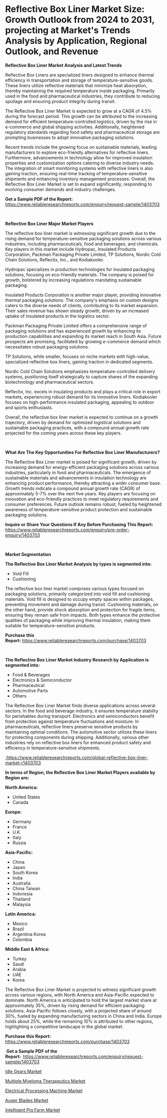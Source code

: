 <p><h1>Reflective Box Liner Market Size: Growth Outlook from 2024 to 2031, projecting at Market's Trends Analysis by Application, Regional Outlook, and Revenue</h1></p><p><strong>Reflective Box Liner Market Analysis and Latest Trends</strong></p>
<p><p>Reflective Box Liners are specialized liners designed to enhance thermal efficiency in transportation and storage of temperature-sensitive goods. These liners utilize reflective materials that minimize heat absorption, thereby maintaining the required temperature inside packaging. Primarily used in the food and pharmaceutical industries, they contribute to reducing spoilage and ensuring product integrity during transit.</p><p>The Reflective Box Liner Market is expected to grow at a CAGR of 4.5% during the forecast period. This growth can be attributed to the increasing demand for efficient temperature-controlled logistics, driven by the rise in e-commerce and global shipping activities. Additionally, heightened regulatory standards regarding food safety and pharmaceutical storage are prompting businesses to adopt innovative packaging solutions. </p><p>Recent trends include the growing focus on sustainable materials, leading manufacturers to explore eco-friendly alternatives for reflective liners. Furthermore, advancements in technology allow for improved insulation properties and customization options catering to diverse industry needs. The integration of smart monitoring systems with reflective liners is also gaining traction, ensuring real-time tracking of temperature-sensitive shipments and enhancing inventory management processes. Overall, the Reflective Box Liner Market is set to expand significantly, responding to evolving consumer demands and industry challenges.</p></p>
<p><strong>Get a Sample PDF of the Report:&nbsp;</strong> <a href="https://www.reliableresearchreports.com/enquiry/request-sample/1403703?utm_campaign=28&utm_medium=2&utm_source=Github&utm_content=ia&utm_term=23102024&utm_id=reflective-box-liner">https://www.reliableresearchreports.com/enquiry/request-sample/1403703</a></p>
<p>&nbsp;</p>
<p><strong>Reflective Box Liner Major Market Players</strong></p>
<p><p>The reflective box liner market is witnessing significant growth due to the rising demand for temperature-sensitive packaging solutions across various industries, including pharmaceuticals, food and beverages, and chemicals. Key players in this market include Hydropac, Insulated Products Corporation, Packman Packaging Private Limited, TP Solutions, Nordic Cold Chain Solutions, Reflectix, Inc., and Kodiakooler.</p><p>Hydropac specializes in production technologies for insulated packaging solutions, focusing on eco-friendly materials. The company is poised for growth, bolstered by increasing regulations mandating sustainable packaging.</p><p>Insulated Products Corporation is another major player, providing innovative thermal packaging solutions. The company's emphasis on custom designs caters to the diverse needs of clients, contributing to its market expansion. Their sales revenue has shown steady growth, driven by an increased uptake of insulated products in the logistics sector.</p><p>Packman Packaging Private Limited offers a comprehensive range of packaging solutions and has experienced growth by enhancing its production capabilities and expanding its market reach in South Asia. Future prospects are promising, facilitated by growing e-commerce demand which necessitates robust packaging solutions.</p><p>TP Solutions, while smaller, focuses on niche markets with high-value, specialized reflective box liners, gaining traction in dedicated segments.</p><p>Nordic Cold Chain Solutions emphasizes temperature-controlled delivery systems, positioning itself strategically to capture shares of the expanding biotechnology and pharmaceutical sectors.</p><p>Reflectix, Inc. excels in insulating products and plays a critical role in export markets, experiencing robust demand for its innovative liners. Kodiakooler focuses on high-performance insulated packaging, appealing to outdoor and sports enthusiasts.</p><p>Overall, the reflective box liner market is expected to continue on a growth trajectory, driven by demand for optimized logistical solutions and sustainable packaging practices, with a compound annual growth rate projected for the coming years across these key players.</p></p>
<p>&nbsp;</p>
<p><strong>What Are The Key Opportunities For Reflective Box Liner Manufacturers?</strong></p>
<p><p>The Reflective Box Liner market is poised for significant growth, driven by increasing demand for energy-efficient packaging solutions across various industries, particularly in food and pharmaceuticals. The emergence of sustainable materials and advancements in insulation technology are enhancing product performance, thereby attracting a wider consumer base. Growth trends indicate a compound annual growth rate (CAGR) of approximately 5-7% over the next five years. Key players are focusing on innovation and eco-friendly practices to meet regulatory requirements and consumer preferences. Future outlook remains robust, fueled by heightened awareness of temperature-sensitive product protection and sustainable packaging solutions.</p></p>
<p><strong>Inquire or Share Your Questions If Any Before Purchasing This Report:</strong> <a href="https://www.reliableresearchreports.com/enquiry/pre-order-enquiry/1403703?utm_campaign=28&utm_medium=2&utm_source=Github&utm_content=ia&utm_term=23102024&utm_id=reflective-box-liner">https://www.reliableresearchreports.com/enquiry/pre-order-enquiry/1403703</a></p>
<p>&nbsp;</p>
<p><strong>Market Segmentation</strong></p>
<p><strong>The Reflective Box Liner Market Analysis by types is segmented into:</strong></p>
<p><ul><li>Void Fill</li><li>Cushioning</li></ul></p>
<p><p>The reflective box liner market comprises various types focused on packaging solutions, primarily categorized into void fill and cushioning materials. Void fill is designed to occupy empty spaces within packages, preventing movement and damage during transit. Cushioning materials, on the other hand, provide shock absorption and protection for fragile items, ensuring they remain safe from impacts. Both types enhance the protective qualities of packaging while improving thermal insulation, making them suitable for temperature-sensitive products.</p></p>
<p><strong>Purchase this Report:&nbsp;</strong><a href="https://www.reliableresearchreports.com/purchase/1403703?utm_campaign=28&utm_medium=2&utm_source=Github&utm_content=ia&utm_term=23102024&utm_id=reflective-box-liner">https://www.reliableresearchreports.com/purchase/1403703</a></p>
<p>&nbsp;</p>
<p><strong>The Reflective Box Liner Market Industry Research by Application is segmented into:</strong></p>
<p><ul><li>Food & Beverages</li><li>Electronics & Semiconductor</li><li>Pharmaceutical</li><li>Automotive Parts</li><li>Others</li></ul></p>
<p><p>The Reflective Box Liner Market finds diverse applications across several sectors. In the food and beverage industry, it ensures temperature stability for perishables during transport. Electronics and semiconductors benefit from protection against temperature fluctuations and moisture. In pharmaceuticals, reflective liners preserve sensitive products by maintaining optimal conditions. The automotive sector utilizes these liners for protecting components during shipping. Additionally, various other industries rely on reflective box liners for enhanced product safety and efficiency in temperature-sensitive shipments.</p></p>
<p><a href="https://www.reliableresearchreports.com/global-reflective-box-liner-market-r1403703?utm_campaign=28&utm_medium=2&utm_source=Github&utm_content=ia&utm_term=23102024&utm_id=reflective-box-liner">&nbsp;https://www.reliableresearchreports.com/global-reflective-box-liner-market-r1403703</a></p>
<p><strong>In terms of Region, the Reflective Box Liner Market Players available by Region are:</strong></p>
<p>
    <p> <strong> North America: </strong>
        <ul>
            <li>United States</li>
            <li>Canada</li>
        </ul>
        </p> 
    <p> <strong> Europe: </strong>
        <ul>
            <li>Germany</li>
            <li>France</li>
            <li>U.K.</li>
            <li>Italy</li>
            <li>Russia</li>
        </ul>
        </p> 
    <p> <strong> Asia-Pacific: </strong>
        <ul>
            <li>China</li>
            <li>Japan</li>
            <li>South Korea</li>
            <li>India</li>
            <li>Australia</li>
            <li>China Taiwan</li>
            <li>Indonesia</li>
            <li>Thailand</li>
            <li>Malaysia</li>
        </ul>
        </p> 
    <p> <strong> Latin America: </strong>
        <ul>
            <li>Mexico</li>
            <li>Brazil</li>
            <li>Argentina Korea</li>
            <li>Colombia</li>
        </ul>
        </p> 
    <p> <strong> Middle East & Africa: </strong>
        <ul>
            <li>Turkey</li>
            <li>Saudi</li>
            <li>Arabia</li>
            <li>UAE</li>
            <li>Korea</li>
        </ul>
    </p>
    </p>
<p><p>The Reflective Box Liner Market is projected to witness significant growth across various regions, with North America and Asia-Pacific expected to dominate. North America is anticipated to hold the largest market share at approximately 35%, driven by rising demand for efficient packaging solutions. Asia-Pacific follows closely, with a projected share of around 30%, fueled by expanding manufacturing sectors in China and India. Europe holds about 25%, while the remaining 10% is attributed to other regions, highlighting a competitive landscape in the global market.</p></p>
<p><strong>Purchase this Report: </strong><a href="https://www.reliableresearchreports.com/purchase/1403703?utm_campaign=28&utm_medium=2&utm_source=Github&utm_content=ia&utm_term=23102024&utm_id=reflective-box-liner">https://www.reliableresearchreports.com/purchase/1403703</a></p>
<p>&nbsp;<strong>Get a Sample PDF of the Report:&nbsp;&nbsp;</strong><a href="https://www.reliableresearchreports.com/enquiry/request-sample/1403703?utm_campaign=28&utm_medium=2&utm_source=Github&utm_content=ia&utm_term=23102024&utm_id=reflective-box-liner">https://www.reliableresearchreports.com/enquiry/request-sample/1403703</a></p>
<p><strong></strong></p>
<p><p><a href="https://issuu.com/reportprime-2/docs/idle-gears-market-size-2030.pptx_3331484bf41bc9?utm_campaign=28&utm_medium=2&utm_source=Github&utm_content=ia&utm_term=23102024&utm_id=reflective-box-liner">Idle Gears Market</a></p><p><a href="https://www.linkedin.com/pulse/global-multiple-myeloma-therapeutics-nexus-sector-5joie?utm_campaign=28&utm_medium=2&utm_source=Github&utm_content=ia&utm_term=23102024&utm_id=reflective-box-liner">Multiple Myeloma Therapeutics Market</a></p><p><a href="https://github.com/florjvdva/Market-Research-Report-List-1/blob/main/electrical-processing-machine-market.md?utm_campaign=28&utm_medium=2&utm_source=Github&utm_content=ia&utm_term=23102024&utm_id=reflective-box-liner">Electrical Processing Machine Market</a></p><p><a href="https://issuu.com/reportprime-2/docs/auger-blades-market-size-2030.pptx_55822c801a36fe?utm_campaign=28&utm_medium=2&utm_source=Github&utm_content=ia&utm_term=23102024&utm_id=reflective-box-liner">Auger Blades Market</a></p><p><a href="https://github.com/LoretaDushku585/Market-Research-Report-List-1/blob/main/intelligent-pig-farm-market.md?utm_campaign=28&utm_medium=2&utm_source=Github&utm_content=ia&utm_term=23102024&utm_id=reflective-box-liner">Intelligent Pig Farm Market</a></p></p>